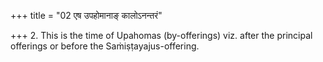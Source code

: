 +++
title = "02 एष उपहोमानाङ् कालोऽनन्तरं"

+++
2. This is the time of Upahomas (by-offerings) viz. after the principal offerings or before the Saṁiṣṭayajus-offering.
